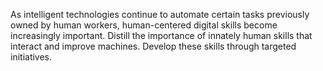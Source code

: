 As intelligent technologies continue to automate certain tasks previously owned by human workers, human-centered digital skills become increasingly important. Distill the importance of innately human skills that interact and improve machines. Develop these skills through targeted initiatives.
